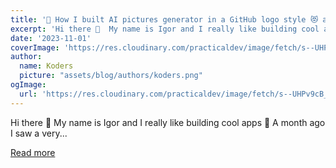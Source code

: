 ```yaml
---
title: '🚀 How I built AI pictures generator in a GitHub logo style 😻 and got featured in GitHub''s Twitter and Instagram 🤯'
excerpt: 'Hi there 👋  My name is Igor and I really like building cool apps 🤗  A month ago I saw a very...'
date: '2023-11-01'
coverImage: 'https://res.cloudinary.com/practicaldev/image/fetch/s--UHPv9cB_--/c_imagga_scale,f_auto,fl_progressive,h_420,q_auto,w_1000/https://dev-to-uploads.s3.amazonaws.com/uploads/articles/5lw0fm9pxoajp05dwbyw.png'
author:
  name: Koders
  picture: "assets/blog/authors/koders.png"
ogImage:
  url: 'https://res.cloudinary.com/practicaldev/image/fetch/s--UHPv9cB_--/c_imagga_scale,f_auto,fl_progressive,h_420,q_auto,w_1000/https://dev-to-uploads.s3.amazonaws.com/uploads/articles/5lw0fm9pxoajp05dwbyw.png'
---
```


Hi there 👋  My name is Igor and I really like building cool apps 🤗  A month ago I saw a very...

[Read more](https://dev.to/garrrikkotua/how-i-built-ai-pictures-generator-in-a-github-logo-style-and-got-featured-in-githubs-twitter-and-instagram-5226)
